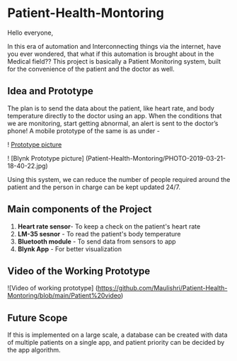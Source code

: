 # Patient-Health-Montoring

Hello everyone, 

In this era of automation and Interconnecting things via the internet, have you ever wondered, that what if this automation is brought about in the Medical field??  This project is basically a Patient Monitoring system, built for the convenience of the patient and the doctor as well.

## Idea and Prototype

The plan is to send the data about the patient, like heart rate, and body temperature directly to the doctor using an app. When the conditions that we are monitoring, start getting abnormal, an alert is sent to the doctor’s phone! A mobile prototype of the same is as under - 

! [Prototype picture](Patient-Health-Montoring/PHOTO-2019-03-20-17-36-50.jpg)

! [Blynk Prototype picture] (Patient-Health-Montoring/PHOTO-2019-03-21-18-40-22.jpg)

Using this system, we can reduce the number of people required around the patient and the person in charge can be kept updated 24/7. 

## Main components of the Project

1. **Heart rate sensor**- To keep a check on the patient's heart rate
2. **LM-35 sesnor** - To read the patient's body temperature
3. **Bluetooth module** - To send data from sensors to app
4. **Blynk App** - For better visualization

## Video of the Working Prototype 
![Video of working prototype] (https://github.com/Maulishri/Patient-Health-Montoring/blob/main/Patient%20video)

## Future Scope
If this is implemented on a large scale, a database can be created with data of multiple patients on a single app, and patient priority can be decided by the app algorithm.

